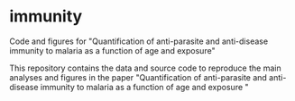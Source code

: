 # immunity
Code and figures for "Quantification of anti-parasite and anti-disease immunity to malaria as a function of age and exposure"

This repository contains the data and source code to reproduce the main analyses and figures in the paper "Quantification of anti-parasite and anti-disease immunity to malaria as a function of age and exposure
"

